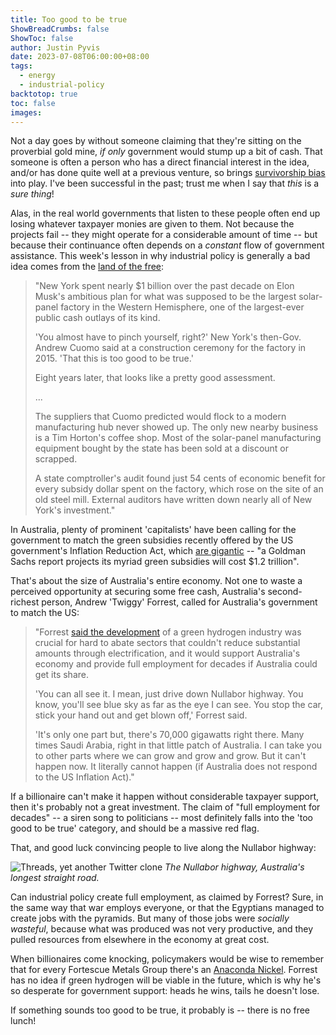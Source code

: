 ```yaml
---
title: Too good to be true
ShowBreadCrumbs: false
ShowToc: false
author: Justin Pyvis
date: 2023-07-08T06:00:00+08:00
tags:
  - energy
  - industrial-policy
backtotop: true
toc: false
images:
---
```

Not a day goes by without someone claiming that they're sitting on the proverbial gold mine, *if only* government would stump up a bit of cash. That someone is often a person who has a direct financial interest in the idea, and/or has done quite well at a previous venture, so brings [survivorship bias](https://en.wikipedia.org/wiki/Survivorship_bias) into play. I've been successful in the past; trust me when I say that *this* is a *sure thing*!

Alas, in the real world governments that listen to these people often end up losing whatever taxpayer monies are given to them. Not because the projects fail -- they might operate for a considerable amount of time -- but because their continuance often depends on a *constant* flow of government assistance. This week's lesson in why industrial policy is generally a bad idea comes from the [land of the free](https://www.wsj.com/articles/elon-musk-tesla-buffalo-new-york-solar-plant-1b634b9e):

> "New York spent nearly $1 billion over the past decade on Elon Musk's ambitious plan for what was supposed to be the largest solar-panel factory in the Western Hemisphere, one of the largest-ever public cash outlays of its kind.
> 
> 'You almost have to pinch yourself, right?' New York's then-Gov. Andrew Cuomo said at a construction ceremony for the factory in 2015. 'That this is too good to be true.'
> 
> Eight years later, that looks like a pretty good assessment.
> 
> ...
> 
> The suppliers that Cuomo predicted would flock to a modern manufacturing hub never showed up. The only new nearby business is a Tim Horton's coffee shop. Most of the solar-panel manufacturing equipment bought by the state has been sold at a discount or scrapped.
> 
> A state comptroller's audit found just 54 cents of economic benefit for every subsidy dollar spent on the factory, which rose on the site of an old steel mill. External auditors have written down nearly all of New York's investment."

In Australia, plenty of prominent 'capitalists' have been calling for the government to match the green subsidies recently offered by the US government's Inflation Reduction Act, which [are gigantic](https://www.wsj.com/articles/inflation-reduction-act-subsidies-cost-goldman-sachs-report-5623cd29) -- "a Goldman Sachs report projects its myriad green subsidies will cost $1.2 trillion". 

That's about the size of Australia's entire economy. Not one to waste a perceived opportunity at securing some free cash, Australia's second-richest person, Andrew 'Twiggy' Forrest, called for Australia's government to match the US:

> "Forrest [said the development](https://reneweconomy.com.au/forrest-says-australia-will-miss-green-hydrogen-bus-as-projects-capital-and-people-head-to-us/) of a green hydrogen industry was crucial for hard to abate sectors that couldn't reduce substantial amounts through electrification, and it would support Australia's economy and provide full employment for decades if Australia could get its share.
> 
> 'You can all see it. I mean, just drive down Nullabor highway. You know, you'll see blue sky as far as the eye I can see. You stop the car, stick your hand out and get blown off,' Forrest said.
> 
> 'It's only one part but, there's 70,000 gigawatts right there. Many times Saudi Arabia, right in that little patch of Australia. I can take you to other parts where we can grow and grow and grow. But it can't happen now. It literally cannot happen (if Australia does not respond to the US Inflation Act)."

If a billionaire can't make it happen without considerable taxpayer support, then it's probably not a great investment. The claim of "full employment for decades" -- a siren song to politicians -- most definitely falls into the 'too good to be true' category, and should be a massive red flag. 

That, and good luck convincing people to live along the Nullabor highway:

![Threads, yet another Twitter clone](/images/nullabor-jul-23.jpg) *The Nullabor highway, Australia's longest straight road.*

Can industrial policy create full employment, as claimed by Forrest? Sure, in the same way that war employs everyone, or that the Egyptians managed to create jobs with the pyramids. But many of those jobs were *socially wasteful*, because what was produced was not very productive, and they pulled resources from elsewhere in the economy at great cost. 

When billionaires come knocking, policymakers would be wise to remember that for every Fortescue Metals Group there's an [Anaconda Nickel](https://www.smh.com.au/business/fortescue-woes-stir-anaconda-memories-20120917-261r5.html). Forrest has no idea if green hydrogen will be viable in the future, which is why he's so desperate for government support: heads he wins, tails he doesn't lose. 

If something sounds too good to be true, it probably is -- there is no free lunch!